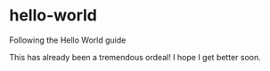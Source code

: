 # hello-world
Following the Hello World guide


This has already been a tremendous ordeal!
I hope I get better soon.
